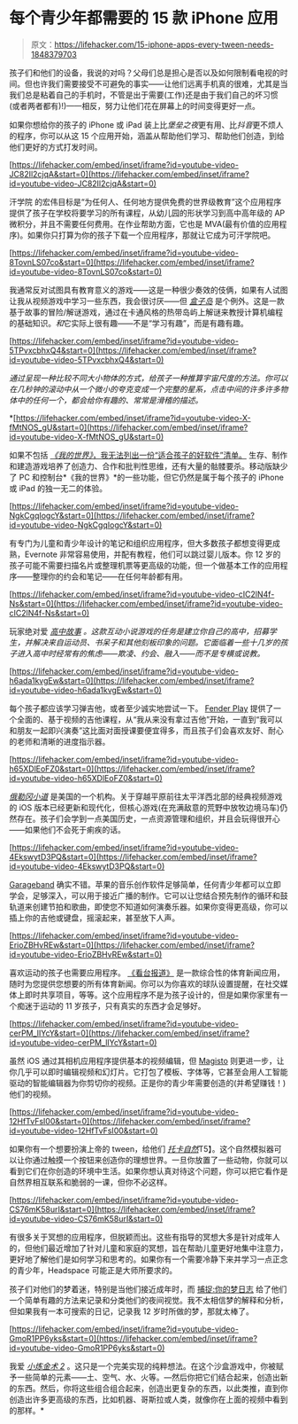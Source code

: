 # 每个青少年都需要的 15 款 iPhone 应用

> 原文：<https://lifehacker.com/15-iphone-apps-every-tween-needs-1848379703>

孩子们和他们的设备，我说的对吗？父母们总是担心是否以及如何限制看电视的时间。但也许我们需要接受不可避免的事实——让他们远离手机真的很难，尤其是当我们总是粘着自己的手机时，不管是出于需要(工作)还是由于我们自己的坏习惯(或者两者都有)!)——相反，努力让他们花在屏幕上的时间变得更好一点。

如果你想给你的孩子的 iPhone 或 iPad 装上比*堡垒之夜*更有用、比*抖音*更不烦人的程序，你可以从这 15 个应用开始，涵盖从帮助他们学习、帮助他们创造，到给他们更好的方式打发时间。

 [https://lifehacker.com/embed/inset/iframe?id=youtube-video-JC82Il2cjqA&start=0](https://lifehacker.com/embed/inset/iframe?id=youtube-video-JC82Il2cjqA&start=0) 

汗学院 的宏伟目标是“为任何人、任何地方提供免费的世界级教育”这个应用程序提供了孩子在学校将要学习的所有课程，从幼儿园的形状学习到高中高年级的 AP 微积分，并且不需要任何费用。在作业帮助方面，它也是 MVA(最有价值的应用程序)。如果你只打算为你的孩子下载一个应用程序，那就让它成为可汗学院吧。

 [https://lifehacker.com/embed/inset/iframe?id=youtube-video-8TovnLS07co&start=0](https://lifehacker.com/embed/inset/iframe?id=youtube-video-8TovnLS07co&start=0) 

我通常反对试图具有教育意义的游戏——这是一种很少奏效的伎俩，如果有人试图让我从视频游戏中学习一些东西，我会很讨厌——但 [*盒子岛*](https://apps.apple.com/us/app/box-island-award-winning-coding-adventure/id979579439) 是个例外。这是一款基于故事的冒险/解谜游戏，通过在卡通风格的热带岛屿上解谜来教授计算机编程的基础知识。*和*它实际上很有趣——不是“学习有趣”，而是有趣有趣。

 [https://lifehacker.com/embed/inset/iframe?id=youtube-video-5TPvxcbhxQ4&start=0](https://lifehacker.com/embed/inset/iframe?id=youtube-video-5TPvxcbhxQ4&start=0) 

*通过呈现一种比较不同大小物体的方式，给孩子一种推算宇宙尺度的方法。你可以在几秒钟的滚动中从一个微小的夸克变成一个完整的星系，点击中间的许多许多物体中的任何一个，都会给你有趣的、常常是滑稽的描述。*

 *[https://lifehacker.com/embed/inset/iframe?id=youtube-video-X-fMtNOS_gU&start=0](https://lifehacker.com/embed/inset/iframe?id=youtube-video-X-fMtNOS_gU&start=0) 

如果不包括 [*《我的世界》*，我无法列出一份“适合孩子的好软件”清单。](https://apps.apple.com/us/app/minecraft/id479516143) 生存、制作和建造游戏培养了创造力、合作和批判性思维，还有大量的骷髅要杀。移动版缺少了 PC 和控制台*《我的世界》*的一些功能，但它仍然是属于每个孩子的 iPhone 或 iPad 的独一无二的体验。

 [https://lifehacker.com/embed/inset/iframe?id=youtube-video-NgkCgqIogcY&start=0](https://lifehacker.com/embed/inset/iframe?id=youtube-video-NgkCgqIogcY&start=0) 

有专门为儿童和青少年设计的笔记和组织应用程序，但大多数孩子都想变得更成熟，Evernote 非常容易使用，并配有教程，他们可以跳过婴儿版本。你 12 岁的孩子可能不需要扫描名片或整理机票等更高级的功能，但一个做基本工作的应用程序——整理你的约会和笔记——在任何年龄都有用。

 [https://lifehacker.com/embed/inset/iframe?id=youtube-video-cIC2lN4f-Ns&start=0](https://lifehacker.com/embed/inset/iframe?id=youtube-video-cIC2lN4f-Ns&start=0) 

玩家绝对爱 [*高中故事*](https://apps.apple.com/us/app/high-school-story/id631658837) *。这款互动小说游戏的任务是建立你自己的高中，招募学生，并解决来自运动员、书呆子和其他刻板印象的问题。它面临着一些十几岁的孩子进入高中时经常有的焦虑——欺凌、约会、融入——而不是专横或说教。*

 [https://lifehacker.com/embed/inset/iframe?id=youtube-video-h6ada1kvgEw&start=0](https://lifehacker.com/embed/inset/iframe?id=youtube-video-h6ada1kvgEw&start=0) 

每个孩子都应该学习弹吉他，或者至少诚实地尝试一下。 [Fender Play](https://apps.apple.com/us/app/fender-play-learn-guitar/id1226057939) 提供了一个全面的、基于视频的吉他课程，从“我从来没有拿过吉他”开始，一直到“我可以和朋友一起即兴演奏”这比面对面授课要便宜得多，而且孩子们会喜欢友好、耐心的老师和清晰的进度指示器。

 [https://lifehacker.com/embed/inset/iframe?id=youtube-video-h65XDlEoFZ0&start=0](https://lifehacker.com/embed/inset/iframe?id=youtube-video-h65XDlEoFZ0&start=0) 

[*俄勒冈小道*](https://apps.apple.com/us/app/the-oregon-trail/id1502228492) 是美国的一个机构。关于穿越平原前往太平洋西北部的经典视频游戏的 iOS 版本已经更新和现代化，但核心游戏(在充满敌意的荒野中放牧边境马车)仍然存在。孩子们会学到一点美国历史，一点资源管理和组织，并且会玩得很开心——如果他们不会死于痢疾的话。

 [https://lifehacker.com/embed/inset/iframe?id=youtube-video-4EkswytD3PQ&start=0](https://lifehacker.com/embed/inset/iframe?id=youtube-video-4EkswytD3PQ&start=0) 

[Garageband](https://apps.apple.com/us/app/garageband/id408709785) 确实不错。苹果的音乐创作软件足够简单，任何青少年都可以立即学会，足够深入，可以用于接近广播的制作。它可以让您结合预先制作的循环和鼓轨道来创建节拍和歌曲，即使您不知道如何演奏乐器。如果你变得更高级，你可以插上你的吉他或键盘，摇滚起来，甚至放下人声。

 [https://lifehacker.com/embed/inset/iframe?id=youtube-video-ErioZBHvREw&start=0](https://lifehacker.com/embed/inset/iframe?id=youtube-video-ErioZBHvREw&start=0) 

喜欢运动的孩子也需要应用程序。 [《看台报道》](https://apps.apple.com/us/app/bleacher-report-sports-news/id418075935) 是一款综合性的体育新闻应用，随时为您提供您想要的所有体育新闻。你可以为你喜欢的球队设置提醒，在社交媒体上即时共享项目，等等。这个应用程序不是为孩子设计的，但是如果你家里有一个痴迷于运动的 11 岁孩子，只有真实的东西才会足够好。

 [https://lifehacker.com/embed/inset/iframe?id=youtube-video-cerPM_lIYcY&start=0](https://lifehacker.com/embed/inset/iframe?id=youtube-video-cerPM_lIYcY&start=0) 

虽然 iOS 通过其相机应用程序提供基本的视频编辑，但 [Magisto](https://apps.apple.com/us/app/magisto-video-editor-maker/id486781045) 则更进一步，让你几乎可以即时编辑视频和幻灯片。它打包了模板、字体等，它甚至会用人工智能驱动的智能编辑器为你剪切你的视频。正是你的青少年需要创造的(并希望赚钱！)他们的视频。

 [https://lifehacker.com/embed/inset/iframe?id=youtube-video-12HfTvFsI00&start=0](https://lifehacker.com/embed/inset/iframe?id=youtube-video-12HfTvFsI00&start=0) 

如果你有一个想要扮演上帝的 tween，给他们 [*托卡自然*](https://apps.apple.com/us/app/toca-nature/id893927401)T5】。这个自然模拟器可以让你通过触摸一个按钮来创造你的理想世界。一旦你放置了一些动物，你就可以看到它们在你创造的环境中生活。如果你想认真对待这个问题，你可以把它看作是自然界相互联系和脆弱的一课，但你不必这样。

 [https://lifehacker.com/embed/inset/iframe?id=youtube-video-CS76mK58urI&start=0](https://lifehacker.com/embed/inset/iframe?id=youtube-video-CS76mK58urI&start=0) 

有很多关于冥想的应用程序，但脱颖而出。这些有指导的冥想大多是针对成年人的，但他们最近增加了针对儿童和家庭的冥想，旨在帮助儿童更好地集中注意力，更好地了解他们是如何学习和思考的。如果你有一个需要冷静下来并学习一点正念的青少年，Headspace 可能正是大师所要求的。

孩子们对他们的梦着迷，特别是当他们接近成年时，而 [捕捉:你的梦日志](https://apps.apple.com/us/app/capture-your-dream-journal/id968737914#?platform=iphone) 给了他们一个简单有趣的方法来记录和分类他们的夜间视觉。我不太相信梦的解释和分析，但如果我有一本可搜索的日记，记录我 12 岁时所做的梦，那就太棒了。

 [https://lifehacker.com/embed/inset/iframe?id=youtube-video-GmoR1PP6yks&start=0](https://lifehacker.com/embed/inset/iframe?id=youtube-video-GmoR1PP6yks&start=0) 

我爱 [*小炼金术 2*](https://apps.apple.com/us/app/little-alchemy-2/id1214190989) 。这只是一个完美实现的纯粹想法。在这个沙盒游戏中，你被赋予一些简单的元素——土、空气、水、火等。—然后你把它们结合起来，创造出新的东西。然后，你将这些组合组合起来，创造出更复杂的东西，以此类推，直到你创造出许多更高级的东西，比如机器、哥斯拉或人类，就像你在上面的视频中看到的那样。*